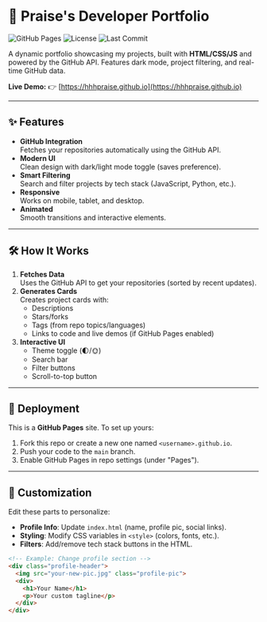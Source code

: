 # 🚀 Praise's Developer Portfolio

![GitHub Pages](https://img.shields.io/badge/GitHub%20Pages-Deployed-success?style=flat-square&logo=github)
![License](https://img.shields.io/github/license/Hhhpraise/hhhpraise.github.io?style=flat-square)
![Last Commit](https://img.shields.io/github/last-commit/Hhhpraise/hhhpraise.github.io?style=flat-square)

A dynamic portfolio showcasing my projects, built with **HTML/CSS/JS** and powered by the GitHub API. Features dark mode, project filtering, and real-time GitHub data.

**Live Demo:** 👉 [https://hhhpraise.github.io](https://hhhpraise.github.io)



---

## ✨ Features

- **GitHub Integration**  
  Fetches your repositories automatically using the GitHub API.
- **Modern UI**  
  Clean design with dark/light mode toggle (saves preference).
- **Smart Filtering**  
  Search and filter projects by tech stack (JavaScript, Python, etc.).
- **Responsive**  
  Works on mobile, tablet, and desktop.
- **Animated**  
  Smooth transitions and interactive elements.

---

## 🛠️ How It Works

1. **Fetches Data**  
   Uses the GitHub API to get your repositories (sorted by recent updates).
2. **Generates Cards**  
   Creates project cards with:
   - Descriptions
   - Stars/forks
   - Tags (from repo topics/languages)
   - Links to code and live demos (if GitHub Pages enabled)
3. **Interactive UI**  
   - Theme toggle (🌓/🌞)
   - Search bar
   - Filter buttons
   - Scroll-to-top button

---

## 🚀 Deployment

This is a **GitHub Pages** site. To set up yours:
1. Fork this repo or create a new one named `<username>.github.io`.
2. Push your code to the `main` branch.
3. Enable GitHub Pages in repo settings (under "Pages").

---

## 🔧 Customization

Edit these parts to personalize:
- **Profile Info**: Update `index.html` (name, profile pic, social links).
- **Styling**: Modify CSS variables in `<style>` (colors, fonts, etc.).
- **Filters**: Add/remove tech stack buttons in the HTML.

```html
<!-- Example: Change profile section -->
<div class="profile-header">
  <img src="your-new-pic.jpg" class="profile-pic">
  <div>
    <h1>Your Name</h1>
    <p>Your custom tagline</p>
  </div>
</div>